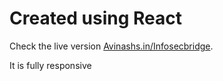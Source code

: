 # Created using React

Check the live version [Avinashs.in/Infosecbridge](https://www.avinashs.in/Infosecbridge).

It is fully responsive
